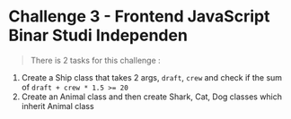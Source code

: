 # Challenge 3 - Frontend JavaScript Binar Studi Independen

> There is 2 tasks for this challenge :

1. Create a Ship class that takes 2 args, `draft`, `crew` and check if the sum of `draft + crew * 1.5 >= 20`
2. Create an Animal class and then create Shark, Cat, Dog classes which inherit Animal class
